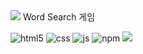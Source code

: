 <img src="https://capsule-render.vercel.app/api?type=waving&color=BDBDC8&height=150&section=header" />
Word Search 게임

![html5](https://img.shields.io/badge/HTML5-E34F26?style=for-the-badge&logo=html5&logoColor=white)
![css](https://img.shields.io/badge/CSS-239120?&style=for-the-badge&logo=css3&logoColor=white)
![js](https://img.shields.io/badge/JavaScript-F7DF1E?style=for-the-badge&logo=JavaScript&logoColor=white)
![npm](https://img.shields.io/badge/npm-CB3837?style=for-the-badge&logo=npm&logoColor=white)
<img src="https://capsule-render.vercel.app/api?type=waving&color=BDBDC8&height=150&section=footer" />
